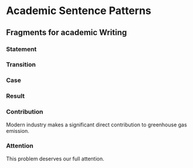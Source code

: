 # Academic Sentence Patterns 

## Fragments for academic Writing

### Statement

### Transition

### Case

### Result

### Contribution

Modern industry makes a significant direct contribution to greenhouse gas emission.

### Attention

This problem deserves our full attention.